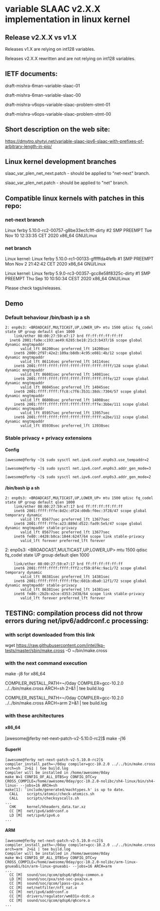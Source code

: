 # variable SLAAC v2.X.X implementation in linux kernel

## Release v2.X.X vs v1.X

Releases v1.X are relying on int128 variables.

Releases v2.X.X rewritten and are not relying on int128 variables.

## IETF documents: 

draft-mishra-6man-variable-slaac-01

draft-mishra-6man-variable-slaac-00


draft-mishra-v6ops-variable-slaac-problem-stmt-01

draft-mishra-v6ops-variable-slaac-problem-stmt-00

## Short description on the web site:

https://dmytro.shytyi.net/variable-slaac-ipv6-slaac-with-prefixes-of-arbitrary-length-in-pio/

## Linux kernel development branches

slaac_var_plen_net_next.patch - should be applied to "net-next" branch.


slaac_var_plen_net.patch - should be applied to "net" branch.


## Compatible linux kernels with patches in this repo:

### net-next branch

Linux ferby 5.10.0-rc2-00757-g8be33ecfc1ff-dirty #2 SMP PREEMPT Tue Nov 10 12:33:35 CET 2020 x86_64 GNU/Linux

### net branch

Linux kernel: Linux ferby 5.10.0-rc1-00133-gfffffda4fefb #1 SMP PREEMPT Mon Nov 2 21:42:42 CET 2020 x86_64 GNU/Linux

Linux kernel: Linux ferby 5.9.0-rc3-00357-gcc8e58f8325c-dirty #1 SMP PREEMPT Thu Sep 10 10:50:34 CEST 2020 x86_64 GNU/Linux

Please check tags/releases.


## Demo

### Default behaviour /bin/bash ip a sh

```
2: enp0s3: <BROADCAST,MULTICAST,UP,LOWER_UP> mtu 1500 qdisc fq_codel state UP group default qlen 1000
    link/ether 08:00:27:59:e7:17 brd ff:ff:ff:ff:ff:ff
  inet6 2001:fa9e:c193:ae49:6285:be18:21c3:b437/16 scope global dynamic mngtmpaddr 
       valid_lft 86200sec preferred_lft 14200sec
    inet6 2000:2f97:42e2:109a:b8db:4c95:e081:4b/12 scope global dynamic mngtmpaddr 
       valid_lft 86114sec preferred_lft 14114sec
    inet6 2001:ffff:ffff:ffff:ffff:ffff:ffff:ffff/128 scope global dynamic mngtmpaddr 
       valid_lft 86081sec preferred_lft 14081sec
    inet6 2001:ffff:ffff:ffff:ffff:ffff:ffff:fffe/127 scope global dynamic mngtmpaddr 
       valid_lft 86045sec preferred_lft 14045sec
    inet6 2001:ffff:ffff:ffc8:c7f6:3531:38dc:7304/57 scope global dynamic mngtmpaddr 
       valid_lft 86008sec preferred_lft 14008sec
    inet6 2001:ffff:ffff:ffff:ffff:ffff:fffe:3bbe/111 scope global dynamic mngtmpaddr 
       valid_lft 85957sec preferred_lft 13957sec
    inet6 2001:ffff:ffff:ffff:ffff:ffff:ffff:e2be/112 scope global dynamic mngtmpaddr 
       valid_lft 85930sec preferred_lft 13930sec
```




### Stable privacy + privacy extensions

#### Config

```
[awesome@ferby ~]$ sudo sysctl net.ipv6.conf.enp0s3.use_tempaddr=2

[awesome@ferby ~]$ sudo sysctl net.ipv6.conf.enp0s3.addr_gen_mode=3

[awesome@ferby ~]$ sudo sysctl net.ipv6.conf.enp0s3.addr_gen_mode=2
```

#### /bin/bash ip a sh

```
2: enp0s3: <BROADCAST,MULTICAST,UP,LOWER_UP> mtu 1500 qdisc fq_codel state UP group default qlen 1000
    link/ether 08:00:27:59:e7:17 brd ff:ff:ff:ff:ff:ff
    inet6 2001:ffff:fffe:8d2c:df24:d0db:f0ec:3f28/47 scope global temporary dynamic 
       valid_lft 85677sec preferred_lft 13677sec
    inet6 2001:ffff:fffe:a23:889d:d522:fad9:5e5/47 scope global dynamic mngtmpaddr stable-privacy 
       valid_lft 85677sec preferred_lft 13677sec
    inet6 fe80::4428:b0ca:1844:6247/64 scope link stable-privacy 
       valid_lft forever preferred_lft forever
```

2: enp0s3: <BROADCAST,MULTICAST,UP,LOWER_UP> mtu 1500 qdisc fq_codel state UP group default qlen 1000

```
    link/ether 08:00:27:59:e7:17 brd ff:ff:ff:ff:ff:ff
    inet6 2001:ffff:ffff:ffff:fff2:cf59:8f4c:9ac1/72 scope global temporary dynamic 
       valid_lft 86381sec preferred_lft 14381sec
    inet6 2001:ffff:ffff:ffff:ffbc:601b:dba0:12f1/72 scope global dynamic mngtmpaddr stable-privacy 
       valid_lft 86381sec preferred_lft 14381sec
    inet6 fe80::2b2b:e2ce:d353:2d38/64 scope link stable-privacy 
       valid_lft forever preferred_lft forever
```

## TESTING: compilation process did not throw errors during net/ipv6/addrconf.c processing:

### with script downloaded from this link

wget https://raw.githubusercontent.com/intel/lkp-tests/master/sbin/make.cross -O ~/bin/make.cross 

### with the next command execution 

make -j8 for x86_64

COMPILER_INSTALL_PATH=~/0day COMPILER=gcc-10.2.0 ../../bin/make.cross  ARCH=sh  2>&1 | tee build.log

COMPILER_INSTALL_PATH=~/0day COMPILER=gcc-10.2.0 ../../bin/make.cross  ARCH=arm  2>&1 | tee build.log


### with these architectures

#### x86_64

[awesome@ferby net-next-patch-v2-5.10.0-rc2]$ make -j16

	
#### SuperH

```
[awesome@ferby net-next-patch-v2-5.10.0-rc2]$ compiler_install_path=~/0day compiler=gcc-10.2.0 ../../bin/make.cross  arch=sh  2>&1 | tee build.log
Compiler will be installed in /home/awesome/0day
make W=1 CONFIG_OF_ALL_DTBS=y CONFIG_DTC=y CROSS_COMPILE=/home/awesome/0day/gcc-10.2.0-nolibc/sh4-linux/bin/sh4-linux- --jobs=16 ARCH=sh
make[1]: 'include/generated/machtypes.h' is up to date.
  CALL    scripts/atomic/check-atomics.sh
  CALL    scripts/checksyscalls.sh
...
  CHK     kernel/kheaders_data.tar.xz
  CC [M]  net/ipv6/addrconf.o
  LD [M]  net/ipv6/ipv6.o
...
```

#### ARM

```
[awesome@ferby net-next-patch-v2-5.10.0-rc2]$ compiler_install_path=~/0day compiler=gcc-10.2.0 ../../bin/make.cross  arch=arm  2>&1 | tee build.log
Compiler will be installed in /home/awesome/0day 
make W=1 CONFIG_OF_ALL_DTBS=y CONFIG_DTC=y CROSS_COMPILE=/home/awesome/0day/gcc-10.2.0-nolibc/arm-linux-gnueabi/bin/arm-linux-gnueabi- --jobs=16 ARCH=arm 
...
  CC [M]  sound/soc/qcom/qdsp6/q6dsp-common.o
  LD [M]  sound/soc/pxa/snd-soc-pxa2xx.o
  CC [M]  sound/soc/qcom/lpass-cpu.o
  CC [M]  net/netfilter/nft_nat.o
  CC [M]  net/ipv6/addrconf.o
  CC [M]  drivers/regulator/wm831x-dcdc.o
  CC [M]  sound/soc/qcom/qdsp6/q6core.o
...
```
